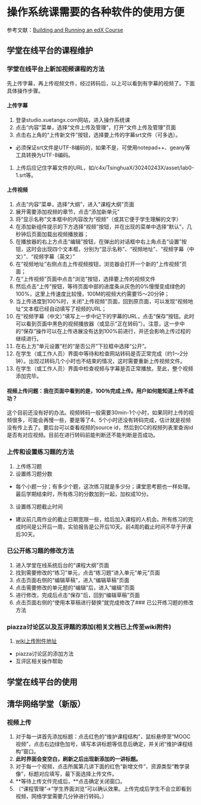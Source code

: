 # 操作系统课需要的各种软件的使用方便

参考文献：[Building and Running an edX Course](http://edx-partner-course-staff.readthedocs.org/en/latest/creating_content/index.html)

## 学堂在线平台的课程维护

### 学堂在线平台上新加视频课程的方法
先上传字幕，再上传视频文件，经过转码后，以上可以看到有字幕的视频了。下面具体操作步骤。

#### 上传字幕
 1. 登录studio.xuetangx.com网站，进入操作系统课
 1. 点击“内容”菜单，选择“文件上传及管理”，打开"文件上传及管理"页面
 1. 点击右上角的“上传新文件”按钮，选择要上传的字幕srt文件（可多选）。
  * 必须保证srt文件是UTF-8编码的，如果不是，可使用notepad++、geany等工具转换为UTF-8编码。
 1. 上传后应记住字幕文件的URL，如/c4x/TsinghuaX/30240243X/asset/lab0-1.srt等。

#### 上传视频
 1. 点击“内容”菜单，选择“大纲”，进入"课程大纲"页面
 1. 展开需要添加视频的章节，点击“添加新单元”
 1. 将“显示名称”文本框中的内容改为“视频”（或其它便于学生理解的文字）
 1. 在添加新组件提示的下方选择“视频”按钮，并在出现的菜单中选择“默认”，几秒钟后页面加载出视频播放器；
 1. 在播放器的右上方点击“编辑”按钮，在弹出的对话框中右上角点击“设置”按钮，这时会出现四个文本框，分别为“显示名称”、“视频地址”、“视频字幕（中文）”、“视频字幕（英文）”
 1. 在“视频地址”右侧点击上传视频按钮，浏览器会打开一个新的“上传视频”页面；
 1. 在“上传视频”页面中点击“浏览”按钮，选择要上传的视频文件
 1. 然后点击“上传”按钮，等待页面中部的进度条从灰色的0%慢慢变成绿色的100%，这里上传速度比较慢，100M的视频大约需要15～20分钟；
 1. 当上传进度到100%时，关闭“上传视频”页面，回到原页面，可以发现“视频地址”文本框已经自动填写了视频的URL；
 1. 在“视频字幕（中文）”填写上一步中记下的字幕的URL，点击“保存”按钮。此时可以看到页面中黑色的视频播放器（或显示“正在转码”）。注意，这一步中的“保存”操作可以在上传进展没有达到100%前进行，并还会影响上传过程的继续进行。
 1. 在右上方“单元设置”栏的“是否公开”下拉框中选择“公开”。
 2. 在学生（或工作人员）界面中等待和检查网站转码是否正常完成（约1～2分钟）。出现过转码几个小时也不结束的情况，这时需要重新上传视频文件。
 3. 在学生（或工作人员）界面中检查视频与字幕是否正常播放。至此，整个视频添加完毕。

#### 视频上传问题：我在页面中看到的是，100％完成上传。用户如何能知道上传不成功？

这个目前还没有好的办法。视频转码一般需要30min-1个小时，如果同时上传的视频很多，可能会再慢一些，要是等了4、5个小时还没有转码完成，估计就是视频没有传上去了。要后台可以查看视频的source id，然后到CC的视频列表里查询id是否有对应视频。目前在进行转码前能判断还不能判断是否成功。

### 上传和设置练习题的方法
 1. 上传练习题
 2. 设置练习题分数
  * 每个小题一分；有多少个题，这次练习就是多少分；课堂思考题也一样处理。最后学期结束时，所有练习的分数加到一起，加权成10分。
 3. 设置练习题截止时间
  * 建议前几周作业的截止日期宽限一些，给后加入课程的人机会。所有练习的完成时间是公开后一周，实验报告是公开后10天。前4周的截止时间不早于开课后30天。
 
### 已公开练习题的修改方法
 1. 进入学堂在线系统后台的“课程大纲”页面
 2. 找到需要修改的“练习”单元，点击“练习题”进入单元“单元”页面
 3. 点击页面右侧的“编辑草稿”，进入“编辑草稿”页面
 4. 点击需要修改的单元题的“编辑”后，进入“编辑”页面
 5. 进行修改，完成后点击“保存”后，回到“编辑草稿”页面
 6. 点击页面右侧的“使用本草稿进行替换”就完成修改了### 已公开练习题的修改方法

### piazza讨论区以及互评题的添加(相关文档已上传至wiki附件)
 1. [wiki上传附件地址](http://os.cs.tsinghua.edu.cn/oscourse/OsMooc2014#head-03e8ce3bdd8cdcc4a45e0366dad6a0ee43f3ade0)
  * piazza讨论区的添加方法
  * 互评区相关操作帮助
 
## 学堂在线平台的使用

## 清华网络学堂（新版）

### 视频上传
 1. 对于每一讲首先添加标题：点击红色的“维护课程结构”，鼠标悬停至“MOOC视频”，点击右边绿色加号，填写本讲标题等信息后确定，并关闭“维护课程结构”窗口。
 2. **此时界面会变空白，刷新之后出现新添加的一讲标题。**
 3. 对于每一个视频，点击所属第几讲下面的红色“新增文件”，资源类型“教学录像”，标题对应填写，最下面选择上传文件。
 4. **等待上传文件完成后，**点击确定关闭窗口。
 5. （“课程管理”->“学生界面浏览”可以确认效果。上传完成后学生不会立即看到视频，网络学堂需要几分钟进行转码。）
